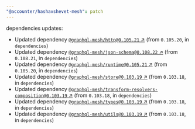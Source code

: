 ```yaml
---
"@accounter/hashavshevet-mesh": patch
---
```

dependencies updates:
  - Updated dependency [`@graphql-mesh/http@0.105.21` ↗︎](https://www.npmjs.com/package/@graphql-mesh/http/v/0.105.21) (from `0.105.20`, in `dependencies`)
  - Updated dependency [`@graphql-mesh/json-schema@0.108.22` ↗︎](https://www.npmjs.com/package/@graphql-mesh/json-schema/v/0.108.22) (from `0.108.21`, in `dependencies`)
  - Updated dependency [`@graphql-mesh/runtime@0.105.21` ↗︎](https://www.npmjs.com/package/@graphql-mesh/runtime/v/0.105.21) (from `0.105.20`, in `dependencies`)
  - Updated dependency [`@graphql-mesh/store@0.103.19` ↗︎](https://www.npmjs.com/package/@graphql-mesh/store/v/0.103.19) (from `0.103.18`, in `dependencies`)
  - Updated dependency [`@graphql-mesh/transform-resolvers-composition@0.103.19` ↗︎](https://www.npmjs.com/package/@graphql-mesh/transform-resolvers-composition/v/0.103.19) (from `0.103.18`, in `dependencies`)
  - Updated dependency [`@graphql-mesh/types@0.103.19` ↗︎](https://www.npmjs.com/package/@graphql-mesh/types/v/0.103.19) (from `0.103.18`, in `dependencies`)
  - Updated dependency [`@graphql-mesh/utils@0.103.19` ↗︎](https://www.npmjs.com/package/@graphql-mesh/utils/v/0.103.19) (from `0.103.18`, in `dependencies`)
